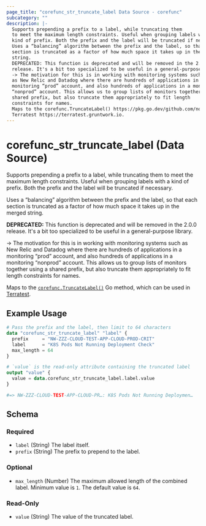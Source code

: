 ```yaml
---
page_title: "corefunc_str_truncate_label Data Source - corefunc"
subcategory: ""
description: |-
  Supports prepending a prefix to a label, while truncating them
  to meet the maximum length constraints. Useful when grouping labels with a
  kind of prefix. Both the prefix and the label will be truncated if necessary.
  Uses a “balancing” algorithm between the prefix and the label, so that each
  section is truncated as a factor of how much space it takes up in the merged
  string.
  DEPRECATED: This function is deprecated and will be removed in the 2.0.0
  release. It's a bit too specialized to be useful in a general-purpose library.
  -> The motivation for this is in working with monitoring systems such
  as New Relic and Datadog where there are hundreds of applications in a
  monitoring “prod” account, and also hundreds of applications in a monitoring
  “nonprod” account. This allows us to group lists of monitors together using a
  shared prefix, but also truncate them appropriately to fit length
  constraints for names.
  Maps to the corefunc.TruncateLabel() https://pkg.go.dev/github.com/northwood-labs/terraform-provider-corefunc/corefunc#TruncateLabel Go method, which can be used in
  Terratest https://terratest.gruntwork.io.
---
```


# corefunc_str_truncate_label (Data Source)

Supports prepending a prefix to a label, while truncating them
to meet the maximum length constraints. Useful when grouping labels with a
kind of prefix. Both the prefix and the label will be truncated if necessary.

Uses a “balancing” algorithm between the prefix and the label, so that each
section is truncated as a factor of how much space it takes up in the merged
string.

**DEPRECATED:** This function is deprecated and will be removed in the 2.0.0
release. It's a bit too specialized to be useful in a general-purpose library.

-> The motivation for this is in working with monitoring systems such
as New Relic and Datadog where there are hundreds of applications in a
monitoring “prod” account, and also hundreds of applications in a monitoring
“nonprod” account. This allows us to group lists of monitors together using a
shared prefix, but also truncate them appropriately to fit length
constraints for names.

Maps to the [`corefunc.TruncateLabel()`](https://pkg.go.dev/github.com/northwood-labs/terraform-provider-corefunc/corefunc#TruncateLabel) Go method, which can be used in
[Terratest](https://terratest.gruntwork.io).

## Example Usage

```terraform
# Pass the prefix and the label, then limit to 64 characters
data "corefunc_str_truncate_label" "label" {
  prefix     = "NW-ZZZ-CLOUD-TEST-APP-CLOUD-PROD-CRIT"
  label      = "K8S Pods Not Running Deployment Check"
  max_length = 64
}

# `value` is the read-only attribute containing the truncated label
output "value" {
  value = data.corefunc_str_truncate_label.label.value
}

#=> NW-ZZZ-CLOUD-TEST-APP-CLOUD-PR…: K8S Pods Not Running Deploymen…
```

<!-- schema generated by tfplugindocs -->
## Schema

### Required

* `label` (String) The label itself.
* `prefix` (String) The prefix to prepend to the label.

### Optional

* `max_length` (Number) The maximum allowed length of the combined label. Minimum value is `1`. The default value is `64`.

### Read-Only

* `value` (String) The value of the truncated label.

<!-- Preview the provider docs with the Terraform registry provider docs preview tool: https://registry.terraform.io/tools/doc-preview -->
